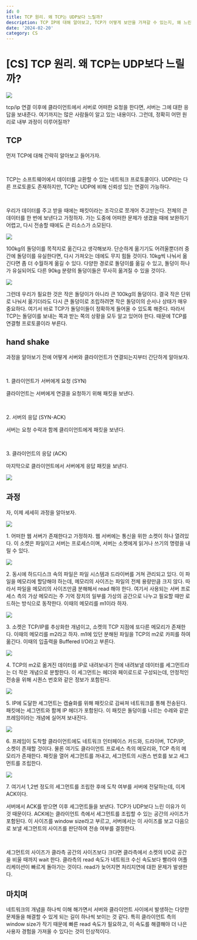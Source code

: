 ```yaml
---
id: 0
title: TCP 원리. 왜 TCP는 UDP보다 느릴까?
description: TCP IP에 대해 알아보고, TCP가 어떻게 보안을 가져갈 수 있는지, 왜 느린지 이해합시다.
date: '2024-02-20'
category: CS
---
```


# \[CS\] TCP 원리. 왜 TCP는 UDP보다 느릴까?

<img src='https://img1.daumcdn.net/thumb/R1280x0/?scode=mtistory2&fname=https%3A%2F%2Fblog.kakaocdn.net%2Fdn%2FYJ7pt%2FbtsE9JX36zT%2Fhb4ymhSFzzitfRO1ACtT91%2Fimg.png'/>

tcp/ip 연결 이후에 클라이언트에서 서버로 어떠한 요청을 한다면, 서버는 그에 대한 응답을 보내준다. 여기까지는 많은 사람들이 알고 있는 내용이다. 그런데, 정확히 어떤 원리로 내부 과정이 이루어질까?

## TCP

먼저 TCP에 대해 간략히 알아보고 들어가자.

<br/>

TCP는 소프트웨어에서 데이터를 교환할 수 있는 네트워크 프로토콜이다. UDP라는 다른 프로토콜도 존재하지만, TCP는 UDP에 비해 신뢰성 있는 연결이 가능하다.

<br/>

우리가 데이터를 주고 받을 때에는 패킷이라는 조각으로 쪼개어 주고받는다. 전체의 큰 데이터를 한 번에 보낸다고 가정하자. 가는 도중에 어떠한 문제가 생겼을 때에 보완하기 어렵고, 다시 전송할 때에도 큰 리소스가 소모된다.

<img src='https://img1.daumcdn.net/thumb/R1280x0/?scode=mtistory2&fname=https%3A%2F%2Fblog.kakaocdn.net%2Fdn%2FP4Kif%2FbtsE0G3eabr%2FNbmvGVqCPMTXluA27nrEd0%2Fimg.png'/>

100kg의 돌덩이를 목적지로 옮긴다고 생각해보자. 단순하게 옮기기도 어려울뿐더러 중간에 돌덩이를 유실한다면, 다시 가져오는 데에도 무지 힘들 것이다. 10kg씩 나눠서 옮긴다면 좀 더 수월하게 옮길 수 있다. 다양한 경로로 돌덩이를 옮길 수 있고, 돌덩이 하나가 유실되어도 다른 90kg 분량의 돌덩이들은 무사히 옮겨질 수 있을 것이다.

<img src='https://img1.daumcdn.net/thumb/R1280x0/?scode=mtistory2&fname=https%3A%2F%2Fblog.kakaocdn.net%2Fdn%2FcllzV8%2FbtsE1BU2zBq%2FVTVz9dnCAYjY4DjNCE8vdk%2Fimg.png'/>

그런데 우리가 필요한 것은 작은 돌덩이가 아니라 큰 100kg의 돌덩이다. 결국 작은 단위로 나눠서 옮기더라도 다시 큰 돌덩이로 조립하려면 작은 돌덩이의 순서나 상태가 매우 중요하다. 여기서 바로 TCP가 돌덩이들이 정확하게 들어올 수 있도록 해준다. 따라서 TCP는 돌덩이를 보내는 쪽과 받는 쪽의 상황을 모두 알고 있어야 한다. 때문에 TCP를 연결형 프로토콜이라 부른다.

## hand shake

과정을 알아보기 전에 어떻게 서버와 클라이언트가 연결되는지부터 간단하게 알아보자.

<br/>

1\. 클라이언트가 서버에게 요청 (SYN)

클라이언트는 서버에게 연결을 요청하기 위해 패킷을 보낸다.

<br/>

2\. 서버의 응답 (SYN-ACK)

서버는 요청 수락과 함께 클리이언트에게 패킷을 보낸다.

<br/>

3\. 클라이언트의 응답 (ACK)

마지막으로 클라이언트에서 서버에게 응답 패킷을 보낸다.

<img src='https://img1.daumcdn.net/thumb/R1280x0/?scode=mtistory2&fname=https%3A%2F%2Fblog.kakaocdn.net%2Fdn%2FZOgEx%2FbtsE6TtBwv5%2FJpggxmkpD6i4k7fy7hW6A1%2Fimg.png'/>

## **과정**

자, 이제 세세히 과정을 알아보자.

<img src='https://img1.daumcdn.net/thumb/R1280x0/?scode=mtistory2&fname=https%3A%2F%2Fblog.kakaocdn.net%2Fdn%2FbwKRo4%2FbtsE9JRJlcy%2FYGcKiKaza25ka0A3dK1nR0%2Fimg.png'/>

1\. 어떠한 웹 서버가 존재한다고 가정하자. 웹 서버에는 통신을 위한 소켓이 하나 열려있다. 이 소켓은 파일이고 서버는 프로세스이며, 서버는 소켓에게 읽거나 쓰기의 명령을 내릴 수 있다.

<img src='https://img1.daumcdn.net/thumb/R1280x0/?scode=mtistory2&fname=https%3A%2F%2Fblog.kakaocdn.net%2Fdn%2F4vQXj%2FbtsE7n9uQA4%2FfudlHrBgnfKWtDXkoiAy0K%2Fimg.png'/>

2\. 동시에 하드디스크 속의 파일은 파일 시스템과 드라이버를 거쳐 관리되고 있다. 이 파일을 메모리에 할당해야 하는데, 메모리의 사이즈는 파일의 전체 용량만큼 크지 않다. 따라서 파일을 메모리의 사이즈만큼 분해해서 read 해야 한다. 여기서 사용되는 서버 프로세스 측의 가상 메모리는 주 기억 장치의 일부를 가상의 공간으로 나누고 필요할 때만 로드하는 방식으로 동작한다. 이때의 메모리를 m1이라 하자.

<img src='https://img1.daumcdn.net/thumb/R1280x0/?scode=mtistory2&fname=https%3A%2F%2Fblog.kakaocdn.net%2Fdn%2FBTDAb%2FbtsE8BsTK7p%2FcttKK5al8gIWIxIBZ0IH60%2Fimg.png'/>

3\. 소켓은 TCP/IP를 추상화한 개념이고, 소켓의 TCP 지점에 또다른 메모리가 존재한다. 이때의 메모리를 m2라고 하자. m1에 있던 분해된 파일을 TCP의 m2로 카피를 하여 옮긴다. 이때의 입출력을 Buffered I/O라고 부른다.

<img src='https://img1.daumcdn.net/thumb/R1280x0/?scode=mtistory2&fname=https%3A%2F%2Fblog.kakaocdn.net%2Fdn%2FbyxoFX%2FbtsE6DLJYfb%2FLsJmdDFDWBluk3jKDTMQaK%2Fimg.png'/>

4\. TCP의 m2로 옮겨진 데이터를 IP로 내려보내기 전에 내려보낼 데이터를 세그먼트라는 더 작은 개념으로 분할한다. 이 세그먼트는 헤더와 페이로드로 구성되는데, 안정적인 전송을 위해 시퀀스 번호와 같은 정보가 포함된다.

<img src='https://img1.daumcdn.net/thumb/R1280x0/?scode=mtistory2&fname=https%3A%2F%2Fblog.kakaocdn.net%2Fdn%2FlrpHg%2FbtsE6IzvCSG%2FTVJXqYttvkwBCHAhzbxAlk%2Fimg.png'/>

5\. IP에 도달한 세그먼트는 캡슐화를 위해 패킷으로 감싸져 네트워크를 통해 전송된다. 패킷에는 세그먼트와 함께 IP 헤더가 포함된다. 이 패킷은 돌덩이를 나르는 수레와 같은 프레임이라는 개념에 실어져 보내진다.

<img src='https://img1.daumcdn.net/thumb/R1280x0/?scode=mtistory2&fname=https%3A%2F%2Fblog.kakaocdn.net%2Fdn%2FpvsMe%2FbtsE2BuakI5%2FE8m0O6zLoM0ptTDsvpAaB0%2Fimg.png'/>

6\. 프레임이 도착할 클라이언트에도 네트워크 인터페이스 카드와, 드라이버, TCP/IP, 소켓이 존재할 것이다. 물론 여기도 클라이언트 프로세스 측의 메모리와, TCP 측의 메모리가 존재한다. 패킷을 열어 세그먼트를 꺼내고, 세그먼트의 시퀀스 번호를 보고 세그먼트를 조립한다.

<img src='https://img1.daumcdn.net/thumb/R1280x0/?scode=mtistory2&fname=https%3A%2F%2Fblog.kakaocdn.net%2Fdn%2FLf7WT%2FbtsE8zWadHF%2FzyQcKs1H1mIjXGmD4gBtU0%2Fimg.png'/>

7\. 여기서 1,2번 정도의 세그먼트를 조립한 후에 도착 여부를 서버에 전달하는데, 이게 ACK이다.

서버에서 ACK를 받으면 이후 세그먼트들을 보낸다. TCP가 UDP보다 느린 이유가 이 것 때문이다. ACK에는 클라이언트 측에서 세그먼트를 조립할 수 있는 공간의 사이즈가 포함된다. 이 사이즈를 window size라고 부르고, 서버에서는 이 사이즈를 보고 다음으로 보낼 세그먼트의 사이즈를 판단하여 전송 여부를 결정한다.

<br/>

세그먼트의 사이즈가 클라측 공간의 사이즈보다 크다면 클라측에서 소켓의 I/O로 공간을 비울 때까지 wait 한다. 클라측의 read 속도가 네트워크 수신 속도보다 빨라야 어플리케이션이 빠르게 돌아가는 것이다. read가 늦어지면 처리지연에 대한 문제가 발생한다.

## 마치며

네트워크의 개념을 하나씩 이해 해가면서 서버와 클라이언트 사이에서 발생하는 다양한 문제들을 해결할 수 있게 되는 길이 하나씩 보이는 것 같다. 특히 클라이언트 측의 window size가 작기 때문에 빠른 read 속도가 필요하고, 이 속도를 해결해야 더 나은 사용자 경험을 가져올 수 있다는 것이 인상적이다.
